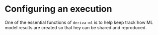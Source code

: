 # Configuring an execution

One of the essential functions of `deriva-ml` is to help keep track how ML model results are created so that hey can be shared and reproduced.


